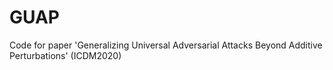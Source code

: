 # GUAP
Code for paper 'Generalizing Universal Adversarial Attacks Beyond Additive Perturbations' (ICDM2020)
